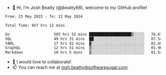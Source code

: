 - 👋 Hi, I’m Josh Beatty (@jbeatty88), welcome to my GitHub profile!

<!--START_SECTION:waka-->

```txt
From: 23 May 2023 - To: 22 May 2024

Total Time: 657 hrs 12 mins

Go                    503 hrs 52 mins ███████████████████▒░░░░░   76.67 %
SQL                   49 hrs 31 mins  ██░░░░░░░░░░░░░░░░░░░░░░░   07.54 %
YAML                  17 hrs 42 mins  ▓░░░░░░░░░░░░░░░░░░░░░░░░   02.69 %
GraphQL               12 hrs 51 mins  ▒░░░░░░░░░░░░░░░░░░░░░░░░   01.96 %
Markdown              10 hrs 5 mins   ▒░░░░░░░░░░░░░░░░░░░░░░░░   01.54 %
```

<!--END_SECTION:waka-->

- 💞️ I would love to collaborate!
- 📫 You can reach me at josh.beatty@softwaresugar.com

<!---
jbeatty88/jbeatty88 is a ✨ special ✨ repository because its `README.md` (this file) appears on your GitHub profile.
You can click the Preview link to take a look at your changes.
--->
